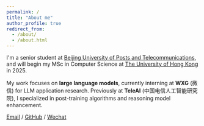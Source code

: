 ```yaml
---
permalink: /
title: "About me"
author_profile: true
redirect_from: 
  - /about/
  - /about.html
---
```


I'm a senior student at [Beijing University of Posts and Telecommunications](https://www.bupt.edu.cn/), and will begin my MSc in Computer Science at [The University of Hong Kong](https://www.hku.hk/) in 2025. 

My work focuses on **large language models**, currently interning at **WXG** (微信) for LLM application research. Previously at **TeleAI** (中国电信人工智能研究院), I specialized in post-training algorithms and reasoning model enhancement.

[Email](mailto:xujian.huang@qq.com) / [GitHub](https://github.com/mistyrainH) / [Wechat](../image/wechat.png)

